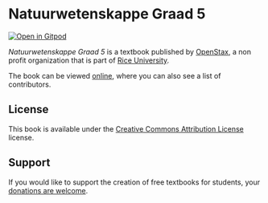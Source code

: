 # Natuurwetenskappe Graad 5

[![Open in Gitpod](https://gitpod.io/button/open-in-gitpod.svg)](https://gitpod.io/from-referrer/)

_Natuurwetenskappe Graad 5_ is a textbook published by [OpenStax](https://openstax.org/), a non profit organization that is part of [Rice University](https://www.rice.edu/).

The book can be viewed [online](https://github.com/cnx-user-books/cnxbook-natuurwetenskappe-graad-5/releases/latest), where you can also see a list of contributors.

## License
This book is available under the [Creative Commons Attribution License](./LICENSE) license.

## Support
If you would like to support the creation of free textbooks for students, your [donations are welcome](https://riceconnect.rice.edu/donation/support-openstax-banner).
